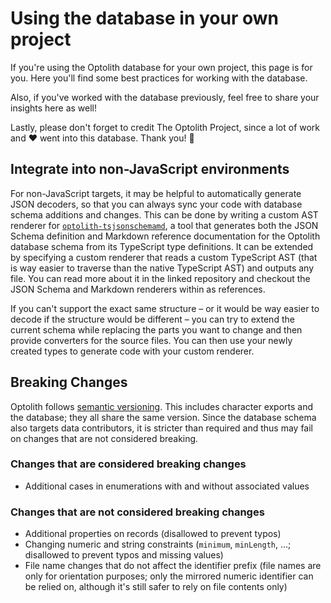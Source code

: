 # Using the database in your own project

If you're using the Optolith database for your own project, this page is for you. Here you'll find some best practices for working with the database.

Also, if you've worked with the database previously, feel free to share your insights here as well!

Lastly, please don't forget to credit The Optolith Project, since a lot of work and ❤ went into this database. Thank you! 🥰

## Integrate into non-JavaScript environments

For non-JavaScript targets, it may be helpful to automatically generate JSON decoders, so that you can always sync your code with database schema additions and changes. This can be done by writing a custom AST renderer for [`optolith-tsjsonschemamd`](https://github.com/elyukai/optolith-tsjsonschemamd), a tool that generates both the JSON Schema definition and Markdown reference documentation for the Optolith database schema from its TypeScript type definitions. It can be extended by specifying a custom renderer that reads a custom TypeScript AST (that is way easier to traverse than the native TypeScript AST) and outputs any file. You can read more about it in the linked repository and checkout the JSON Schema and Markdown renderers within as references.

If you can't support the exact same structure – or it would be way easier to decode if the structure would be different – you can try to extend the current schema while replacing the parts you want to change and then provide converters for the source files. You can then use your newly created types to generate code with your custom renderer.

## Breaking Changes

Optolith follows [semantic versioning](https://semver.org/). This includes character exports and the database; they all share the same version. Since the database schema also targets data contributors, it is stricter than required and thus may fail on changes that are not considered breaking.

### Changes that **are** considered breaking changes

- Additional cases in enumerations with and without associated values

### Changes that are **not** considered breaking changes

- Additional properties on records (disallowed to prevent typos)
- Changing numeric and string constraints (`minimum`, `minLength`, …; disallowed to prevent typos and missing values)
- File name changes that do not affect the identifier prefix (file names are only for orientation purposes; only the mirrored numeric identifier can be relied on, although it's still safer to rely on file contents only)
